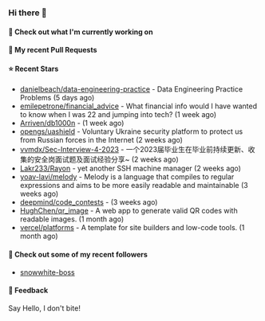 ### Hi there 👋

#### 👷 Check out what I'm currently working on

#### 🔨 My recent Pull Requests


#### ⭐ Recent Stars

- [danielbeach/data-engineering-practice](https://github.com/danielbeach/data-engineering-practice) - Data Engineering Practice Problems (5 days ago)
- [emilepetrone/financial_advice](https://github.com/emilepetrone/financial_advice) - What financial info would I have wanted to know when I was 22 and jumping into tech? (1 week ago)
- [Arriven/db1000n](https://github.com/Arriven/db1000n) -  (1 week ago)
- [opengs/uashield](https://github.com/opengs/uashield) - Voluntary Ukraine security platform to protect us from Russian forces in the Internet (2 weeks ago)
- [vvmdx/Sec-Interview-4-2023](https://github.com/vvmdx/Sec-Interview-4-2023) - 一个2023届毕业生在毕业前持续更新、收集的安全岗面试题及面试经验分享~ (2 weeks ago)
- [Lakr233/Rayon](https://github.com/Lakr233/Rayon) - yet another SSH machine manager (2 weeks ago)
- [yoav-lavi/melody](https://github.com/yoav-lavi/melody) - Melody is a language that compiles to regular expressions and aims to be more easily readable and maintainable (3 weeks ago)
- [deepmind/code_contests](https://github.com/deepmind/code_contests) -  (3 weeks ago)
- [HughChen/qr_image](https://github.com/HughChen/qr_image) - A web app to generate valid QR codes with readable images. (1 month ago)
- [vercel/platforms](https://github.com/vercel/platforms) - A template for site builders and low-code tools. (1 month ago)

#### 👯 Check out some of my recent followers

- [snowwhite-boss](https://github.com/snowwhite-boss)

#### 💬 Feedback

Say Hello, I don't bite!
